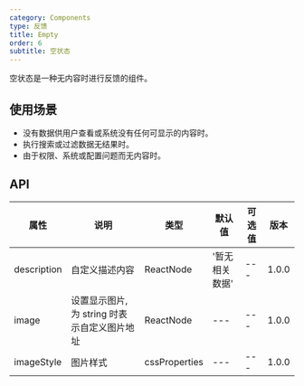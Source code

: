 ```yaml
---
category: Components
type: 反馈
title: Empty
order: 6
subtitle: 空状态
---
```


空状态是一种无内容时进行反馈的组件。

## 使用场景
- 没有数据供用户查看或系统没有任何可显示的内容时。
- 执行搜索或过滤数据无结果时。
- 由于权限、系统或配置问题而无内容时。


## API

| 属性 | 说明 | 类型 | 默认值 | 可选值 | 版本 |
| --- | --- | --- | --- | --- | --- |
| description | 自定义描述内容 | ReactNode | '暂无相关数据' | --- | 1.0.0 |
| image | 设置显示图片, 为 string 时表示自定义图片地址 | ReactNode | --- | --- | 1.0.0 |
| imageStyle | 图片样式 | cssProperties | --- | --- | 1.0.0 |
